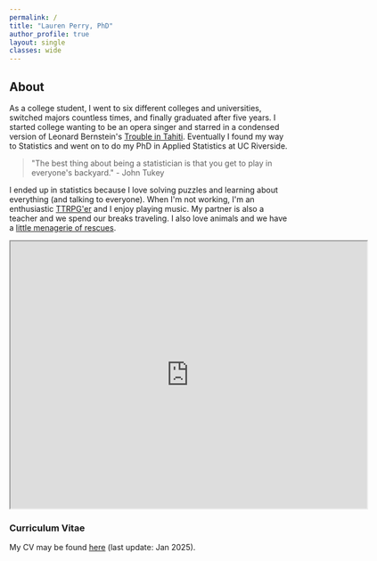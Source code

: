 ```yaml
---
permalink: /
title: "Lauren Perry, PhD"
author_profile: true
layout: single
classes: wide
---
```


## About

As a college student, I went to six different colleges and universities, switched majors countless times, and finally graduated after five years. I started college wanting to be an opera singer and starred in a condensed version of Leonard Bernstein's <a href="https://vimeo.com/32599888" target="_blank">Trouble in Tahiti</a>. Eventually I found my way to Statistics and went on to do my PhD in Applied Statistics at UC Riverside. 

> "The best thing about being a statistician is that you get to play in everyone's backyard." - John Tukey

I ended up in statistics because I love solving puzzles and learning about everything (and talking to everyone). When I'm not working, I'm an enthusiastic <a href="https://2e.aonprd.com/" target="_blank">TTRPG'er</a> and I enjoy playing music. My partner is also a teacher and we spend our breaks traveling. I also love animals and we have a <a href="https://lgpperry.github.io/Meet-the-Rescues/">little menagerie of rescues</a>. 

<iframe src="https://www.google.com/maps/d/embed?mid=1YRZ24pWx3K3KYFq9kcG_b70r-9-GMVw&hl=en&ehbc=2E312F" width="640" height="480"></iframe> 

### Curriculum Vitae
My CV may be found <a href="https://lgpperry.github.io/PerryCV.pdf" target="_blank">here</a> (last update: Jan 2025).
